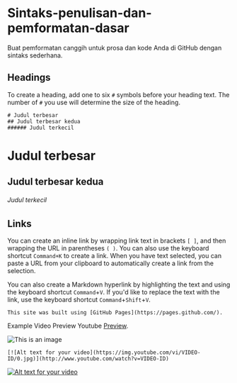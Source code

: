 # Sintaks-penulisan-dan-pemformatan-dasar
Buat pemformatan canggih untuk prosa dan kode Anda di GitHub dengan sintaks sederhana.

## Headings
To create a heading, add one to six `#` symbols before your heading text. The number of `#` you use will determine the size of the heading.

```
# Judul terbesar
## Judul terbesar kedua
###### Judul terkecil
```
# Judul terbesar
## Judul terbesar kedua
###### Judul terkecil

## Links
You can create an inline link by wrapping link text in brackets `[ ]`, and then wrapping the URL in parentheses `( )`. You can also use the keyboard shortcut `Command+K` to create a link. When you have text selected, you can paste a URL from your clipboard to automatically create a link from the selection.

You can also create a Markdown hyperlink by highlighting the text and using the keyboard shortcut `Command`+`V`. If you'd like to replace the text with the link, use the keyboard shortcut `Command`+`Shift`+`V`.

```This site was built using [GitHub Pages](https://pages.github.com/).```

Example Video Preview Youtube
[Preview](https://youtu.be/f8dDzpvBSBU).

![This is an image](https://myoctocat.com/assets/images/base-octocat.svg)

```[![Alt text for your video](https://img.youtube.com/vi/VIDEO-ID/0.jpg)](http://www.youtube.com/watch?v=VIDEO-ID)```

[![Alt text for your video](https://img.youtube.com/vi/f8dDzpvBSBU/0.jpg)](http://www.youtube.com/watch?v=f8dDzpvBSBU)
